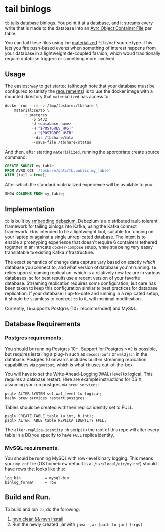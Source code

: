 **t**ail **b**inlogs
====================

`tb` tails database binlogs. You point it at a database, and it streams every
write that is made to the database into an [Avro Object Container File][ocf]
per table.

You can tail these files using the [materialized][] `file/ocf` source type.
This lets you fire push-based events when something of interest happens from
your database in a lightweight de-coupled fashion, which would traditionally
require database triggers or something more involved.

[ocf]: https://avro.apache.org/docs/1.8.1/spec.html#Object+Container+Files
[materialized]: https://github.com/MaterializeInc/materialize

## Usage

The easiest way to get started (although note that your database must be
configured to satisfy the [requirements](#database-requirements)) is to
use the docker image with a mounted directory that `materialized` has access
to:

```bash
docker run --rm -v /tmp/tbshare:/tbshare \
    materialize/tb \
        -t postgres
            -p 5432
            -d <database name>
            -H "$POSTGRES_HOST"
            -u "$POSTGRES_USER"
            --dir /tbshare/data
            --save-file /tbshare/status
```

And then, after starting `materialized`, running the appropriate create source
command:

```sql
CREATE SOURCE my_table
FROM AVRO OCF '/tbshare/data/tb.public.my_table'
WITH (tail = true);
```

After which the standard materialized experience will be available to you:

```sql
SHOW COLUMNS FROM my_table;
```

## Implementation

`tb` is built by [embedding debezium][ed]. Debezium is a distributed
fault-tolerant framework for tailing binlogs into Kafka, using the Kafka
connect framework. `tb` is intended to be a lightweight tool, suitable for
running on your laptop or against a single unreplicated database. The intent is
to enable a prototyping experience that doesn't require 6 containers tethered
together in an intricate `docker-compose` setup, while still being very easily
translatable to existing Kafka infrastructure.

The exact semantics of change data capture
vary based on exactly _which_ database you connect to, and what version of
database you're running. `tb` relies upon streaming replication, which is a
relatively new feature in various databases, so for best results use a recent
version of your favorite database. Streaming replication requires some
configuration, but care has been taken to keep this configuration similar to
best practices for database replication. If your database is up-to-date and
running in a replicated setup, it should be seamless to connect `tb` to it,
with minimal modification.

Currently, `tb` supports Postgres (10+ recommended) and MySQL.

[ed]: https://debezium.io/documentation/reference/0.10/operations/embedded.html

## Database Requirements

### Postgres requirements.

You should be running Postgres 10+. Support for Postgres <=9 is possible, but
requires installing a plug-in such as `decoderbufs` or `wal2json` in the
database. Postgres 10 onwards includes built-in streaming replication
capabilities via `pgoutput`, which is what `tb` uses out-of-the-box.

You will have to set the Write-Ahead-Logging (WAL) level to logical. This requires a database
restart. Here are example instructions for OS X, assuming you run postgres
via `brew services`:

```
psql> ALTER SYSTEM set wal_level to logical;
bash> brew services restart postgres
```

Tables should be created with their replica identity set to FULL.
```
psql> CREATE TABLE table (a int, b int);
psql> ALTER TABLE table REPLICA IDENTITY FULL;
```


The `alter-replica-identity.sh` script in the root of this repo will alter every
table in a DB you specify to have `FULL` replica identity.

### MySQL requirements.

You should be running MySQL with row-level binary logging. This means your
`my.cnf` file (OS homebrew default is at `/usr/local/etc/my.cnf`) should have
rows that looks like this:

```
log_bin           = mysql-bin
binlog_format     = row
```

## Build and Run.

To build and run `tb`, do the following:
1. [mvn clean && mvn install](https://maven.apache.org/guides/introduction/introduction-to-the-lifecycle.html)
2. Run the newly created .jar with `java -jar [path to jar] [args]`
